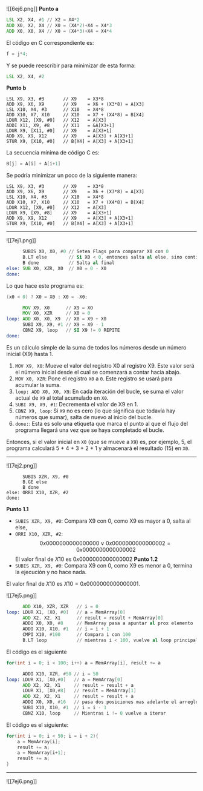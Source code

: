 ![[6ej6.png]]
**Punto a**
```asm
LSL X2, X4, #1 // X2 = X4*2 
ADD X0, X2, X4 // X0 = (X4*2)+X4 = X4*3
ADD X0, X0, X4 // X0 = (X4*3)+X4 = X4*4
```
El código en C correspondiente es:
```c
f = j*4;
```
Y se puede reescribir para minimizar de esta forma:
```asm
LSL X2, X4, #2
```
**Punto b**
```
LSL X9, X3, #3       // X9    = X3*8
ADD X9, X6, X9       // X9    = X6 + (X3*8) = A[X3]
LSL X10, X4, #3      // X10   = X4*8
ADD X10, X7, X10     // X10   = X7 + (X4*8) = B[X4] 
LDUR X12, [X9, #0]   // X12   = A[X3]
ADDI X11, X9, #8     // X11   = &A[X3+1]
LDUR X9, [X11, #0]   // X9    = A[X3+1]
ADD X9, X9, X12      // X9    = A[X3] + A[X3+1] 
STUR X9, [X10, #0]   // B[X4] = A[X3] + A[X3+1]
```
La secuencia mínima de código C es:
```c
B[j] = A[i] + A[i+1]
```
Se podría minimizar un poco de la siguiente manera:
```
LSL X9, X3, #3       // X9    = X3*8
ADD X9, X6, X9       // X9    = X6 + (X3*8) = A[X3]
LSL X10, X4, #3      // X10   = X4*8
ADD X10, X7, X10     // X10   = X7 + (X4*8) = B[X4] 
LDUR X12, [X9, #0]   // X12   = A[X3]
LDUR X9, [X9, #8]    // X9    = A[X3+1]
ADD X9, X9, X12      // X9    = A[X3] + A[X3+1] 
STUR X9, [X10, #0]   // B[X4] = A[X3] + A[X3+1]
```

---

![[7ej1.png]]
```asm
	  SUBIS X0, X0, #0 // Setea Flags para comparar X0 con 0
	  B.LT else        // Si X0 < 0, entonces salta al else, sino continua 
	  B done           // Salta al final
else: SUB X0, XZR, X0  // X0 = 0 - X0
done:                  
```
Lo que hace este programa es:
```c
(x0 < 0) ? X0 = X0 : X0 = -X0;
```

```asm
	  MOV X9, X0      // X9 = XO
      MOV X0, XZR     // X0 = 0
loop: ADD X0, X0, X9  // X0 = X9 + X0
      SUBI X9, X9, #1 // X9 = X9 - 1
      CBNZ X9, loop   // SI X9 != 0 REPITE
done:
```
Es un cálculo simple de la suma de todos los números desde un número inicial (X9) hasta 1. 
1. `MOV X9, X0`: Mueve el valor del registro X0 al registro X9. Este valor será el número inicial desde el cual se comenzará a contar hacia abajo.
2. `MOV X0, XZR`: Pone el registro `X0` a `0`. Este registro se usará para acumular la suma.
3. `loop: ADD X0, X0, X9`: En cada iteración del bucle, se suma el valor actual de `X9` al total acumulado en `X0`.
4. `SUBI X9, X9, #1`: Decrementa el valor de X9 en 1.
5. `CBNZ X9, loop`: Si `X9` no es cero (lo que significa que todavía hay números que sumar), salta de nuevo al inicio del bucle.
6. `done:`: Esta es solo una etiqueta que marca el punto al que el flujo del programa llegará una vez que se haya completado el bucle.

Entonces, si el valor inicial en `X0` (que se mueve a `X9`) es, por ejemplo, 5, el programa calculará 5 + 4 + 3 + 2 + 1 y almacenará el resultado (15) en `X0`.

---

![[7ej2.png]]

```
	  SUBIS XZR, X9, #0 
	  B.GE else 
	  B done 
else: ORRI X10, XZR, #2 
done:
```
**Punto 1.1**
- `SUBIS XZR, X9, #0`: Compara X9 con 0, como X9 es mayor a 0, salta al else,
- `ORRI X10, XZR, #2`: 
$$
0x0000000000000000 \vee 0x0000000000000002 = 0x0000000000000002 
$$
El valor final de $X10$ es $0x0000000000000002$
**Punto 1.2**
- `SUBIS XZR, X9, #0`: Compara X9 con 0, como X9 es menor a 0, termina la ejecución y no hace nada.

El valor final de $X10$ es $X10=0x0000000000000001$.

![[7ej5.png]]
```asm
      ADD X10, XZR, XZR   // i = 0
loop: LDUR X1, [X0, #0]   // a = MemArray[0]
	  ADD X2, X2, X1      // result = result + MemArray[0]
	  ADDI X0, X0, #8     // MemArray pasa a apuntar al prox elemento
	  ADDI X10, X10, #1   // i = i + 1
	  CMPI X10, #100      // Compara i con 100
	  B.LT loop           // mientras i < 100, vuelve al loop principal
```
El código es el siguiente
```c
for(int i = 0; i < 100; i++) a = MemArray[i], result += a
```

```asm
	  ADDI X10, XZR, #50 // i = 50
loop: LDUR X1, [X0,#0]   // a = MemArray[0]
	  ADD X2, X2, X1     // result = result + a
	  LDUR X1, [X0,#8]   // result = MemArray[1] 
	  ADD X2, X2, X1     // result = result + a
	  ADDI X0, X0, #16   // pasa dos posiciones mas adelante el arreglo
	  SUBI X10, X10, #1  // i = i - 1
	  CBNZ X10, loop     // Mientras i != 0 vuelve a iterar
```
El código es el siguiente:
```c
for(int i = 0; i < 50; i = i + 2){
	a = MemArray[i];
	result += a;
	a = MemArray[i+1];
	result += a;
}
```

---

![[7ej6.png]]















